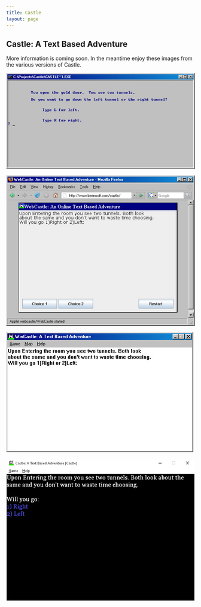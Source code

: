 ```yaml
---
title: Castle
layout: page
---
```

## Castle: A Text Based Adventure

More information is coming soon. In the meantime enjoy these images from the various versions of Castle.

![Image](/assets/games/castle/castle00.jpg)

![Image](/assets/games/castle/castle01.jpg)

![Image](/assets/games/castle/castle02.jpg)

![Image](/assets/games/castle/castle03.jpg)
